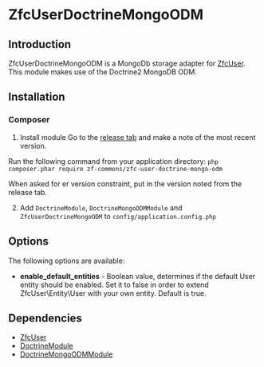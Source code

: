 ZfcUserDoctrineMongoODM
=======================

Introduction
------------
ZfcUserDoctrineMongoODM is a MongoDb storage adapter for [ZfcUser](https://github.com/ZF-Commons/ZfcUser). This module makes use of the Doctrine2 MongoDB ODM.

Installation
------------

### Composer

1. Install module
Go to the [release tab](https://github.com/ZF-Commons/ZfcUserDoctrineMongoODM/releases) and make a note of the most recent version.

Run the following command from your application directory:
```php composer.phar require zf-commons/zfc-user-doctrine-mongo-odm```

When asked for er version constraint, put in the version noted from the release tab.

2. Add ```DoctrineModule```, ```DoctrineMongoODMModule``` and ```ZfcUserDoctrineMongoODM``` to ```config/application.config.php```

Options
------------

The following options are available:

- **enable_default_entities** - Boolean value, determines if the default User entity should be enabled. Set it to false in order to extend ZfcUser\Entity\User with your own entity. Default is true.


Dependencies
------------

- [ZfcUser](https://github.com/ZF-Commons/ZfcUser)
- [DoctrineModule](https://github.com/doctrine/DoctrineModule)
- [DoctrineMongoODMModule](https://github.com/doctrine/DoctrineMongoODMModule)
